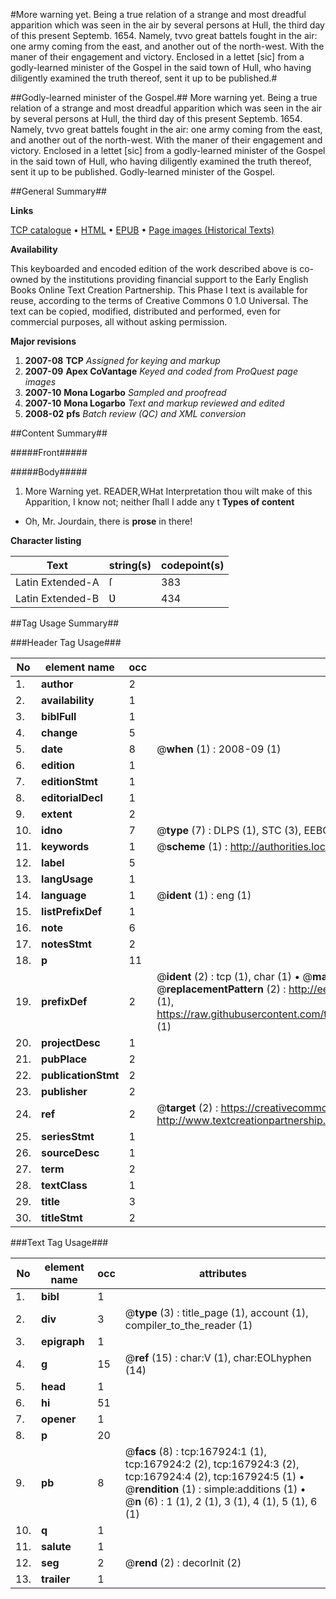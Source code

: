 #More warning yet. Being a true relation of a strange and most dreadful apparition which was seen in the air by several persons at Hull, the third day of this present Septemb. 1654. Namely, tvvo great battels fought in the air: one army coming from the east, and another out of the north-west. With the maner of their engagement and victory. Enclosed in a lettet [sic] from a godly-learned minister of the Gospel in the said town of Hull, who having diligently examined the truth thereof, sent it up to be published.#

##Godly-learned minister of the Gospel.##
More warning yet. Being a true relation of a strange and most dreadful apparition which was seen in the air by several persons at Hull, the third day of this present Septemb. 1654. Namely, tvvo great battels fought in the air: one army coming from the east, and another out of the north-west. With the maner of their engagement and victory. Enclosed in a lettet [sic] from a godly-learned minister of the Gospel in the said town of Hull, who having diligently examined the truth thereof, sent it up to be published.
Godly-learned minister of the Gospel.

##General Summary##

**Links**

[TCP catalogue](http://www.ota.ox.ac.uk/tcp/)  • 
[HTML](http://tei.it.ox.ac.uk/tcp/Texts-HTML/free/A89/A89299.html)  • 
[EPUB](http://tei.it.ox.ac.uk/tcp/Texts-EPUB/free/A89/A89299.epub) • 
[Page images (Historical Texts)](https://data.historicaltexts.jisc.ac.uk/view?pubId=eebo-99861006e&pageId=eebo-99861006e-167924-1)

**Availability**

This keyboarded and encoded edition of the
	       work described above is co-owned by the institutions
	       providing financial support to the Early English Books
	       Online Text Creation Partnership. This Phase I text is
	       available for reuse, according to the terms of Creative
	       Commons 0 1.0 Universal. The text can be copied,
	       modified, distributed and performed, even for
	       commercial purposes, all without asking permission.

**Major revisions**

1. __2007-08__ __TCP__ *Assigned for keying and markup*
1. __2007-09__ __Apex CoVantage__ *Keyed and coded from ProQuest page images*
1. __2007-10__ __Mona Logarbo__ *Sampled and proofread*
1. __2007-10__ __Mona Logarbo__ *Text and markup reviewed and edited*
1. __2008-02__ __pfs__ *Batch review (QC) and XML conversion*

##Content Summary##

#####Front#####

#####Body#####

1. More Warning yet.
READER,WHat Interpretation thou wilt make of this Apparition, I know not; neither ſhall I adde any t
**Types of content**

  * Oh, Mr. Jourdain, there is **prose** in there!

**Character listing**


|Text|string(s)|codepoint(s)|
|---|---|---|
|Latin Extended-A|ſ|383|
|Latin Extended-B|Ʋ|434|

##Tag Usage Summary##

###Header Tag Usage###

|No|element name|occ|attributes|
|---|---|---|---|
|1.|__author__|2||
|2.|__availability__|1||
|3.|__biblFull__|1||
|4.|__change__|5||
|5.|__date__|8| @__when__ (1) : 2008-09 (1)|
|6.|__edition__|1||
|7.|__editionStmt__|1||
|8.|__editorialDecl__|1||
|9.|__extent__|2||
|10.|__idno__|7| @__type__ (7) : DLPS (1), STC (3), EEBO-CITATION (1), PROQUEST (1), VID (1)|
|11.|__keywords__|1| @__scheme__ (1) : http://authorities.loc.gov/ (1)|
|12.|__label__|5||
|13.|__langUsage__|1||
|14.|__language__|1| @__ident__ (1) : eng (1)|
|15.|__listPrefixDef__|1||
|16.|__note__|6||
|17.|__notesStmt__|2||
|18.|__p__|11||
|19.|__prefixDef__|2| @__ident__ (2) : tcp (1), char (1)  •  @__matchPattern__ (2) : ([0-9\-]+):([0-9IVX]+) (1), (.+) (1)  •  @__replacementPattern__ (2) : http://eebo.chadwyck.com/downloadtiff?vid=$1&page=$2 (1), https://raw.githubusercontent.com/textcreationpartnership/Texts/master/tcpchars.xml#$1 (1)|
|20.|__projectDesc__|1||
|21.|__pubPlace__|2||
|22.|__publicationStmt__|2||
|23.|__publisher__|2||
|24.|__ref__|2| @__target__ (2) : https://creativecommons.org/publicdomain/zero/1.0/ (1), http://www.textcreationpartnership.org/docs/. (1)|
|25.|__seriesStmt__|1||
|26.|__sourceDesc__|1||
|27.|__term__|2||
|28.|__textClass__|1||
|29.|__title__|3||
|30.|__titleStmt__|2||


###Text Tag Usage###

|No|element name|occ|attributes|
|---|---|---|---|
|1.|__bibl__|1||
|2.|__div__|3| @__type__ (3) : title_page (1), account (1), compiler_to_the_reader (1)|
|3.|__epigraph__|1||
|4.|__g__|15| @__ref__ (15) : char:V (1), char:EOLhyphen (14)|
|5.|__head__|1||
|6.|__hi__|51||
|7.|__opener__|1||
|8.|__p__|20||
|9.|__pb__|8| @__facs__ (8) : tcp:167924:1 (1), tcp:167924:2 (2), tcp:167924:3 (2), tcp:167924:4 (2), tcp:167924:5 (1)  •  @__rendition__ (1) : simple:additions (1)  •  @__n__ (6) : 1 (1), 2 (1), 3 (1), 4 (1), 5 (1), 6 (1)|
|10.|__q__|1||
|11.|__salute__|1||
|12.|__seg__|2| @__rend__ (2) : decorInit (2)|
|13.|__trailer__|1||
